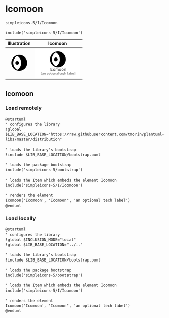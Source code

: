 # Icomoon


```text
simpleicons-5/I/Icomoon
```

```text
include('simpleicons-5/I/Icomoon')
```



| Illustration | Icomoon |
| :---: | :---: |
| ![illustration for Illustration](../../simpleicons-5/I/Icomoon.png) | ![illustration for Icomoon](../../simpleicons-5/I/Icomoon.Local.png) |




## Icomoon

### Load remotely
```plantuml
@startuml
' configures the library
!global $LIB_BASE_LOCATION="https://raw.githubusercontent.com/tmorin/plantuml-libs/master/distribution"

' loads the library's bootstrap
!include $LIB_BASE_LOCATION/bootstrap.puml

' loads the package bootstrap
include('simpleicons-5/bootstrap')

' loads the Item which embeds the element Icomoon
include('simpleicons-5/I/Icomoon')

' renders the element
Icomoon('Icomoon', 'Icomoon', 'an optional tech label')
@enduml
```

### Load locally
```plantuml
@startuml
' configures the library
!global $INCLUSION_MODE="local"
!global $LIB_BASE_LOCATION="../.."

' loads the library's bootstrap
!include $LIB_BASE_LOCATION/bootstrap.puml

' loads the package bootstrap
include('simpleicons-5/bootstrap')

' loads the Item which embeds the element Icomoon
include('simpleicons-5/I/Icomoon')

' renders the element
Icomoon('Icomoon', 'Icomoon', 'an optional tech label')
@enduml
```

